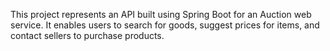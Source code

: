 This project represents an API built using Spring Boot for an Auction web service. It enables users to search for goods, suggest prices for items, and contact sellers to purchase products.
